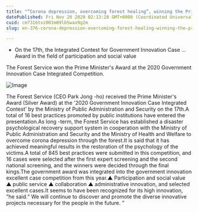```yaml
---
title: "“Corona depression, overcoming forest healing”, winning the Prime Minister's Award at the Government Innovation"
datePublished: Fri Nov 20 2020 02:13:28 GMT+0000 (Coordinated Universal Time)
cuid: cm7316tvz001m09lb5wax9g2m
slug: en-376-corona-depression-overcoming-forest-healing-winning-the-prime-ministers-award-at-the-government-innovation

---
```



- On the 17th, the Integrated Contest for Government Innovation Case ... Award in the field of participation and social value

The Forest Service won the Prime Minister's Award at the 2020 Government Innovation Case Integrated Competition.

![Image](https://cdn.hashnode.com/res/hashnode/image/upload/v1739432480771/43527480-3ef8-4d4e-a1b6-ac174d9bf27e.jpeg)

The Forest Service (CEO Park Jong -ho) received the Prime Minister's Award (Silver Award) at the '2020 Government Innovation Case Integrated Contest' by the Ministry of Public Administration and Security on the 17th.A total of 16 best practices promoted by public institutions have entered the presentation.As long -term, the Forest Service has established a disaster psychological recovery support system in cooperation with the Ministry of Public Administration and Security and the Ministry of Health and Welfare to overcome corona depression through the forest.It is said that it has achieved meaningful results in the restoration of the psychology of the victims.A total of 845 best practices were submitted in this competition, and 16 cases were selected after the first expert screening and the second national screening, and the winners were decided through the final kings.The government award was integrated into the government innovation excellent case competition from this year.▲ Participation and social value ▲ public service ▲ collaboration ▲ administrative innovation, and selected excellent cases.It seems to have been recognized for its high innovation, ”he said.“ We will continue to discover and promote the diverse innovative projects necessary for the people in the future. ”